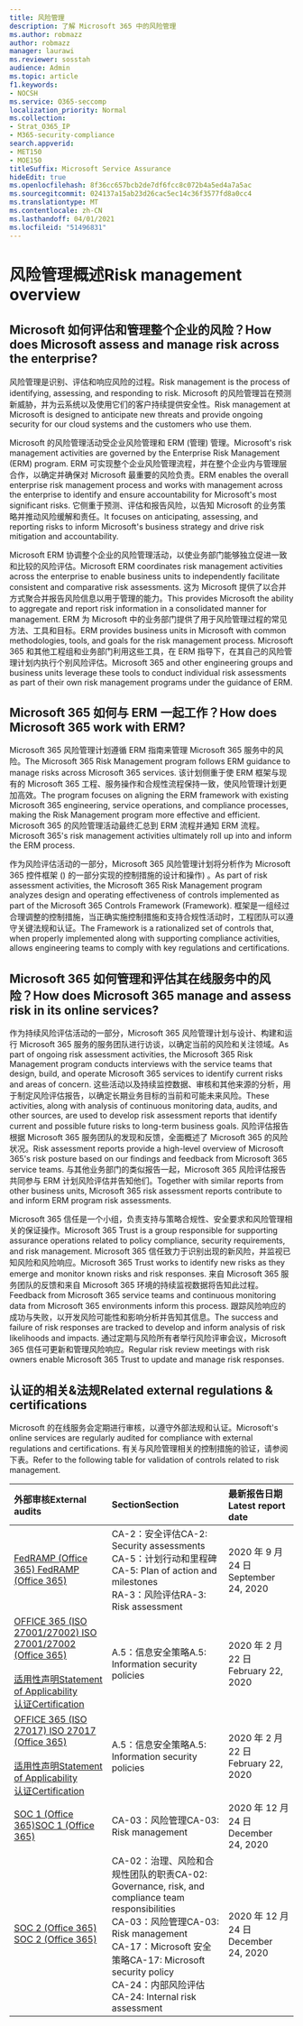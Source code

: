 ```yaml
---
title: 风险管理
description: 了解 Microsoft 365 中的风险管理
ms.author: robmazz
author: robmazz
manager: laurawi
ms.reviewer: sosstah
audience: Admin
ms.topic: article
f1.keywords:
- NOCSH
ms.service: O365-seccomp
localization_priority: Normal
ms.collection:
- Strat_O365_IP
- M365-security-compliance
search.appverid:
- MET150
- MOE150
titleSuffix: Microsoft Service Assurance
hideEdit: true
ms.openlocfilehash: 8f36cc657bcb2de7df6fcc8c072b4a5ed4a7a5ac
ms.sourcegitcommit: 024137a15ab23d26cac5ec14c36f3577fd8a0cc4
ms.translationtype: MT
ms.contentlocale: zh-CN
ms.lasthandoff: 04/01/2021
ms.locfileid: "51496831"
---
```

# <a name="risk-management-overview"></a><span data-ttu-id="8a23a-103">风险管理概述</span><span class="sxs-lookup"><span data-stu-id="8a23a-103">Risk management overview</span></span>

## <a name="how-does-microsoft-assess-and-manage-risk-across-the-enterprise"></a><span data-ttu-id="8a23a-104">Microsoft 如何评估和管理整个企业的风险？</span><span class="sxs-lookup"><span data-stu-id="8a23a-104">How does Microsoft assess and manage risk across the enterprise?</span></span>

<span data-ttu-id="8a23a-105">风险管理是识别、评估和响应风险的过程。</span><span class="sxs-lookup"><span data-stu-id="8a23a-105">Risk management is the process of identifying, assessing, and responding to risk.</span></span> <span data-ttu-id="8a23a-106">Microsoft 的风险管理旨在预测新威胁，并为云系统以及使用它们的客户持续提供安全性。</span><span class="sxs-lookup"><span data-stu-id="8a23a-106">Risk management at Microsoft is designed to anticipate new threats and provide ongoing security for our cloud systems and the customers who use them.</span></span>

<span data-ttu-id="8a23a-107">Microsoft 的风险管理活动受企业风险管理和 ERM (管理) 管理。</span><span class="sxs-lookup"><span data-stu-id="8a23a-107">Microsoft's risk management activities are governed by the Enterprise Risk Management (ERM) program.</span></span> <span data-ttu-id="8a23a-108">ERM 可实现整个企业风险管理流程，并在整个企业内与管理层合作，以确定并确保对 Microsoft 最重要的风险负责。</span><span class="sxs-lookup"><span data-stu-id="8a23a-108">ERM enables the overall enterprise risk management process and works with management across the enterprise to identify and ensure accountability for Microsoft's most significant risks.</span></span> <span data-ttu-id="8a23a-109">它侧重于预测、评估和报告风险，以告知 Microsoft 的业务策略并推动风险缓解和责任。</span><span class="sxs-lookup"><span data-stu-id="8a23a-109">It focuses on anticipating, assessing, and reporting risks to inform Microsoft's business strategy and drive risk mitigation and accountability.</span></span>

<span data-ttu-id="8a23a-110">Microsoft ERM 协调整个企业的风险管理活动，以使业务部门能够独立促进一致和比较的风险评估。</span><span class="sxs-lookup"><span data-stu-id="8a23a-110">Microsoft ERM coordinates risk management activities across the enterprise to enable business units to independently facilitate consistent and comparative risk assessments.</span></span> <span data-ttu-id="8a23a-111">这为 Microsoft 提供了以合并方式聚合并报告风险信息以用于管理的能力。</span><span class="sxs-lookup"><span data-stu-id="8a23a-111">This provides Microsoft the ability to aggregate and report risk information in a consolidated manner for management.</span></span> <span data-ttu-id="8a23a-112">ERM 为 Microsoft 中的业务部门提供了用于风险管理过程的常见方法、工具和目标。</span><span class="sxs-lookup"><span data-stu-id="8a23a-112">ERM provides business units in Microsoft with common methodologies, tools, and goals for the risk management process.</span></span> <span data-ttu-id="8a23a-113">Microsoft 365 和其他工程组和业务部门利用这些工具，在 ERM 指导下，在其自己的风险管理计划内执行个别风险评估。</span><span class="sxs-lookup"><span data-stu-id="8a23a-113">Microsoft 365 and other engineering groups and business units leverage these tools to conduct individual risk assessments as part of their own risk management programs under the guidance of ERM.</span></span>

## <a name="how-does-microsoft-365-work-with-erm"></a><span data-ttu-id="8a23a-114">Microsoft 365 如何与 ERM 一起工作？</span><span class="sxs-lookup"><span data-stu-id="8a23a-114">How does Microsoft 365 work with ERM?</span></span>

<span data-ttu-id="8a23a-115">Microsoft 365 风险管理计划遵循 ERM 指南来管理 Microsoft 365 服务中的风险。</span><span class="sxs-lookup"><span data-stu-id="8a23a-115">The Microsoft 365 Risk Management program follows ERM guidance to manage risks across Microsoft 365 services.</span></span> <span data-ttu-id="8a23a-116">该计划侧重于使 ERM 框架与现有的 Microsoft 365 工程、服务操作和合规性流程保持一致，使风险管理计划更加高效。</span><span class="sxs-lookup"><span data-stu-id="8a23a-116">The program focuses on aligning the ERM framework with existing Microsoft 365 engineering, service operations, and compliance processes, making the Risk Management program more effective and efficient.</span></span> <span data-ttu-id="8a23a-117">Microsoft 365 的风险管理活动最终汇总到 ERM 流程并通知 ERM 流程。</span><span class="sxs-lookup"><span data-stu-id="8a23a-117">Microsoft 365's risk management activities ultimately roll up into and inform the ERM process.</span></span>

<span data-ttu-id="8a23a-118">作为风险评估活动的一部分，Microsoft 365 风险管理计划将分析作为 Microsoft 365 控件框架 () 的一部分实现的控制措施的设计和操作) 。</span><span class="sxs-lookup"><span data-stu-id="8a23a-118">As part of risk assessment activities, the Microsoft 365 Risk Management program analyzes design and operating effectiveness of controls implemented as part of the Microsoft 365 Controls Framework (Framework).</span></span> <span data-ttu-id="8a23a-119">框架是一组经过合理调整的控制措施，当正确实施控制措施和支持合规性活动时，工程团队可以遵守关键法规和认证。</span><span class="sxs-lookup"><span data-stu-id="8a23a-119">The Framework is a rationalized set of controls that, when properly implemented along with supporting compliance activities, allows engineering teams to comply with key regulations and certifications.</span></span>

## <a name="how-does-microsoft-365-manage-and-assess-risk-in-its-online-services"></a><span data-ttu-id="8a23a-120">Microsoft 365 如何管理和评估其在线服务中的风险？</span><span class="sxs-lookup"><span data-stu-id="8a23a-120">How does Microsoft 365 manage and assess risk in its online services?</span></span>

<span data-ttu-id="8a23a-121">作为持续风险评估活动的一部分，Microsoft 365 风险管理计划与设计、构建和运行 Microsoft 365 服务的服务团队进行访谈，以确定当前的风险和关注领域。</span><span class="sxs-lookup"><span data-stu-id="8a23a-121">As part of ongoing risk assessment activities, the Microsoft 365 Risk Management program conducts interviews with the service teams that design, build, and operate Microsoft 365 services to identify current risks and areas of concern.</span></span> <span data-ttu-id="8a23a-122">这些活动以及持续监控数据、审核和其他来源的分析，用于制定风险评估报告，以确定长期业务目标的当前和可能未来风险。</span><span class="sxs-lookup"><span data-stu-id="8a23a-122">These activities, along with analysis of continuous monitoring data, audits, and other sources, are used to develop risk assessment reports that identify current and possible future risks to long-term business goals.</span></span> <span data-ttu-id="8a23a-123">风险评估报告根据 Microsoft 365 服务团队的发现和反馈，全面概述了 Microsoft 365 的风险状况。</span><span class="sxs-lookup"><span data-stu-id="8a23a-123">Risk assessment reports provide a high-level overview of Microsoft 365's risk posture based on our findings and feedback from Microsoft 365 service teams.</span></span> <span data-ttu-id="8a23a-124">与其他业务部门的类似报告一起，Microsoft 365 风险评估报告共同参与 ERM 计划风险评估并告知他们。</span><span class="sxs-lookup"><span data-stu-id="8a23a-124">Together with similar reports from other business units, Microsoft 365 risk assessment reports contribute to and inform ERM program risk assessments.</span></span>

<span data-ttu-id="8a23a-125">Microsoft 365 信任是一个小组，负责支持与策略合规性、安全要求和风险管理相关的保证操作。</span><span class="sxs-lookup"><span data-stu-id="8a23a-125">Microsoft 365 Trust is a group responsible for supporting assurance operations related to policy compliance, security requirements, and risk management.</span></span> <span data-ttu-id="8a23a-126">Microsoft 365 信任致力于识别出现的新风险，并监视已知风险和风险响应。</span><span class="sxs-lookup"><span data-stu-id="8a23a-126">Microsoft 365 Trust works to identify new risks as they emerge and monitor known risks and risk responses.</span></span> <span data-ttu-id="8a23a-127">来自 Microsoft 365 服务团队的反馈和来自 Microsoft 365 环境的持续监视数据将告知此过程。</span><span class="sxs-lookup"><span data-stu-id="8a23a-127">Feedback from Microsoft 365 service teams and continuous monitoring data from Microsoft 365 environments inform this process.</span></span> <span data-ttu-id="8a23a-128">跟踪风险响应的成功与失败，以开发风险可能性和影响分析并告知其信息。</span><span class="sxs-lookup"><span data-stu-id="8a23a-128">The success and failure of risk responses are tracked to develop and inform analysis of risk likelihoods and impacts.</span></span> <span data-ttu-id="8a23a-129">通过定期与风险所有者举行风险评审会议，Microsoft 365 信任可更新和管理风险响应。</span><span class="sxs-lookup"><span data-stu-id="8a23a-129">Regular risk review meetings with risk owners enable Microsoft 365 Trust to update and manage risk responses.</span></span>

## <a name="related-external-regulations--certifications"></a><span data-ttu-id="8a23a-130">认证的相关&法规</span><span class="sxs-lookup"><span data-stu-id="8a23a-130">Related external regulations & certifications</span></span>

<span data-ttu-id="8a23a-131">Microsoft 的在线服务会定期进行审核，以遵守外部法规和认证。</span><span class="sxs-lookup"><span data-stu-id="8a23a-131">Microsoft's online services are regularly audited for compliance with external regulations and certifications.</span></span> <span data-ttu-id="8a23a-132">有关与风险管理相关的控制措施的验证，请参阅下表。</span><span class="sxs-lookup"><span data-stu-id="8a23a-132">Refer to the following table for validation of controls related to risk management.</span></span>

| <span data-ttu-id="8a23a-133">**外部审核**</span><span class="sxs-lookup"><span data-stu-id="8a23a-133">**External audits**</span></span> | <span data-ttu-id="8a23a-134">**Section**</span><span class="sxs-lookup"><span data-stu-id="8a23a-134">**Section**</span></span> | <span data-ttu-id="8a23a-135">**最新报告日期**</span><span class="sxs-lookup"><span data-stu-id="8a23a-135">**Latest report date**</span></span> |
|:--------------------|:------------|:-----------------------|
| [<span data-ttu-id="8a23a-136">FedRAMP (Office 365) </span><span class="sxs-lookup"><span data-stu-id="8a23a-136">FedRAMP (Office 365)</span></span>](https://compliance.microsoft.com/compliancemanager) | <span data-ttu-id="8a23a-137">CA-2：安全评估</span><span class="sxs-lookup"><span data-stu-id="8a23a-137">CA-2: Security assessments</span></span> <br> <span data-ttu-id="8a23a-138">CA-5：计划行动和里程碑</span><span class="sxs-lookup"><span data-stu-id="8a23a-138">CA-5: Plan of action and milestones</span></span> <br> <span data-ttu-id="8a23a-139">RA-3：风险评估</span><span class="sxs-lookup"><span data-stu-id="8a23a-139">RA-3: Risk assessment</span></span> | <span data-ttu-id="8a23a-140">2020 年 9 月 24 日</span><span class="sxs-lookup"><span data-stu-id="8a23a-140">September 24, 2020</span></span> |
| [<span data-ttu-id="8a23a-141">OFFICE 365 (ISO 27001/27002) </span><span class="sxs-lookup"><span data-stu-id="8a23a-141">ISO 27001/27002 (Office 365)</span></span>](https://servicetrust.microsoft.com/ViewPage/MSComplianceGuideV3?command=Download&downloadType=Document&downloadId=d7864d4f-e053-4cc4-a964-fa526d07c3be&tab=7027ead0-3d6b-11e9-b9e1-290b1eb4cdeb&docTab=7027ead0-3d6b-11e9-b9e1-290b1eb4cdeb_ISO_Reports) <br><br> [<span data-ttu-id="8a23a-142">适用性声明</span><span class="sxs-lookup"><span data-stu-id="8a23a-142">Statement of Applicability</span></span>](https://servicetrust.microsoft.com/ViewPage/MSComplianceGuide?command=Download&downloadType=Document&downloadId=8ee1e46b-2ada-4e7b-bb7d-4c55a8cb6fcd&docTab=4ce99610-c9c0-11e7-8c2c-f908a777fa4d_ISO_Reports) <br> [<span data-ttu-id="8a23a-143">认证</span><span class="sxs-lookup"><span data-stu-id="8a23a-143">Certification</span></span>](https://servicetrust.microsoft.com/ViewPage/MSComplianceGuideV3?command=Download&downloadType=Document&downloadId=1e84a14a-2468-45ac-9412-5e53250d57ec&tab=7027ead0-3d6b-11e9-b9e1-290b1eb4cdeb&docTab=7027ead0-3d6b-11e9-b9e1-290b1eb4cdeb_ISO_Reports) | <span data-ttu-id="8a23a-144">A.5：信息安全策略</span><span class="sxs-lookup"><span data-stu-id="8a23a-144">A.5: Information security policies</span></span> | <span data-ttu-id="8a23a-145">2020 年 2 月 22 日</span><span class="sxs-lookup"><span data-stu-id="8a23a-145">February 22, 2020</span></span> |
| [<span data-ttu-id="8a23a-146">OFFICE 365 (ISO 27017) </span><span class="sxs-lookup"><span data-stu-id="8a23a-146">ISO 27017 (Office 365)</span></span>](https://servicetrust.microsoft.com/ViewPage/MSComplianceGuideV3?command=Download&downloadType=Document&downloadId=d7864d4f-e053-4cc4-a964-fa526d07c3be&tab=7027ead0-3d6b-11e9-b9e1-290b1eb4cdeb&docTab=7027ead0-3d6b-11e9-b9e1-290b1eb4cdeb_ISO_Reports) <br><br> [<span data-ttu-id="8a23a-147">适用性声明</span><span class="sxs-lookup"><span data-stu-id="8a23a-147">Statement of Applicability</span></span>](https://servicetrust.microsoft.com/ViewPage/MSComplianceGuide?command=Download&downloadType=Document&downloadId=8ee1e46b-2ada-4e7b-bb7d-4c55a8cb6fcd&docTab=4ce99610-c9c0-11e7-8c2c-f908a777fa4d_ISO_Reports) <br> [<span data-ttu-id="8a23a-148">认证</span><span class="sxs-lookup"><span data-stu-id="8a23a-148">Certification</span></span>](https://servicetrust.microsoft.com/ViewPage/MSComplianceGuideV3?command=Download&downloadType=Document&downloadId=70de0999-5451-43a3-9ef4-761e8fbfb1a3&tab=7027ead0-3d6b-11e9-b9e1-290b1eb4cdeb&docTab=7027ead0-3d6b-11e9-b9e1-290b1eb4cdeb_ISO_Reports) | <span data-ttu-id="8a23a-149">A.5：信息安全策略</span><span class="sxs-lookup"><span data-stu-id="8a23a-149">A.5: Information security policies</span></span> | <span data-ttu-id="8a23a-150">2020 年 2 月 22 日</span><span class="sxs-lookup"><span data-stu-id="8a23a-150">February 22, 2020</span></span> |
| [<span data-ttu-id="8a23a-151">SOC 1 (Office 365)</span><span class="sxs-lookup"><span data-stu-id="8a23a-151">SOC 1 (Office 365)</span></span>](https://servicetrust.microsoft.com/ViewPage/MSComplianceGuideV3?command=Download&downloadType=Document&downloadId=90df3f9c-3aaf-4dbf-99d0-ca9f2991721b&tab=7027ead0-3d6b-11e9-b9e1-290b1eb4cdeb&docTab=7027ead0-3d6b-11e9-b9e1-290b1eb4cdeb_SOC_%2F_SSAE_16_Reports) | <span data-ttu-id="8a23a-152">CA-03：风险管理</span><span class="sxs-lookup"><span data-stu-id="8a23a-152">CA-03: Risk management</span></span> | <span data-ttu-id="8a23a-153">2020 年 12 月 24 日</span><span class="sxs-lookup"><span data-stu-id="8a23a-153">December 24, 2020</span></span> |
| [<span data-ttu-id="8a23a-154">SOC 2 (Office 365) </span><span class="sxs-lookup"><span data-stu-id="8a23a-154">SOC 2 (Office 365)</span></span>](https://servicetrust.microsoft.com/ViewPage/MSComplianceGuideV3?command=Download&downloadType=Document&downloadId=a73c1738-7892-42b7-acd3-87b6371c53f6&tab=7027ead0-3d6b-11e9-b9e1-290b1eb4cdeb&docTab=7027ead0-3d6b-11e9-b9e1-290b1eb4cdeb_SOC_%2F_SSAE_16_Reports) | <span data-ttu-id="8a23a-155">CA-02：治理、风险和合规性团队的职责</span><span class="sxs-lookup"><span data-stu-id="8a23a-155">CA-02: Governance, risk, and compliance team responsibilities</span></span> <br> <span data-ttu-id="8a23a-156">CA-03：风险管理</span><span class="sxs-lookup"><span data-stu-id="8a23a-156">CA-03: Risk management</span></span> <br> <span data-ttu-id="8a23a-157">CA-17：Microsoft 安全策略</span><span class="sxs-lookup"><span data-stu-id="8a23a-157">CA-17: Microsoft security policy</span></span> <br> <span data-ttu-id="8a23a-158">CA-24：内部风险评估</span><span class="sxs-lookup"><span data-stu-id="8a23a-158">CA-24: Internal risk assessment</span></span> | <span data-ttu-id="8a23a-159">2020 年 12 月 24 日</span><span class="sxs-lookup"><span data-stu-id="8a23a-159">December 24, 2020</span></span> |
